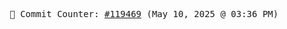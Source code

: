 <p align="center">
    <samp>
        📮 Commit Counter: <a href="https://github.com/Javascript-void0/Javascript-void0/commits/main">#119469</a> (May 10, 2025 @ 03:36 PM)
    </samp>
</p>